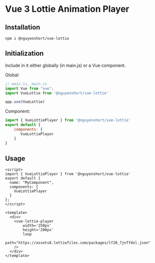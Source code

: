 # Vue 3 Lottie Animation Player


## Installation
```
npm i @nguyenshort/vue-lottie 
```

## Initialization

Include in it either globally (in main.js) or a Vue component.

Global:

```js
// main.ts, main.js
import Vue from "vue";
import VueLottie from '@nguyenshort/vue-lottie'

app.use(VueLottie)
```

Component:

```js
import { VueLottiePlayer } from '@nguyenshort/vue-lottie'
export default {
    components: {
       VueLottiePlayer
    }
}
```

## Usage

```vue
<script>
import { VueLottiePlayer } from '@nguyenshort/vue-lottie'
export default {
  name: "MyComponent",
  components: {
    VueLottiePlayer
  }
};
</script>

<template>
  <div>
    <vue-lottie-player
        width='250px'
        height='200px'
        loop
        path="https://assets8.lottiefiles.com/packages/lf20_7jnffdxl.json"
    />
  </div>
</template>
```
